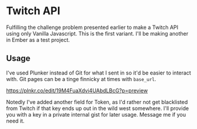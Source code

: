 # Twitch API

Fulfilling the challenge problem presented earlier to make a Twitch API
using only Vanilla Javascript. This is the first variant. I'll be making another
in Ember as a test project.

## Usage

I've used Plunker instead of Git for what I sent in so it'd be easier to interact
with. Git pages can be a tinge finnicky at times with `base_url`.

https://plnkr.co/edit/19M4FuaXdvi4UAbdLBcG?p=preview

Notedly I've added another field for Token, as I'd rather not get blacklisted
from Twitch if that key ends up out in the wild west somewhere. I'll provide you
with a key in a private internal gist for later usage. Message me if you need it.
